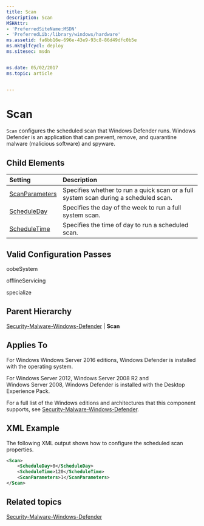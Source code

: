 ```yaml
---
title: Scan
description: Scan
MSHAttr:
- 'PreferredSiteName:MSDN'
- 'PreferredLib:/library/windows/hardware'
ms.assetid: fa6bb16e-696e-43e9-93c8-86d49dfc0b5e
ms.mktglfcycl: deploy
ms.sitesec: msdn


ms.date: 05/02/2017
ms.topic: article


---
```

# Scan

`Scan` configures the scheduled scan that Windows Defender runs. Windows Defender is an application that can prevent, remove, and quarantine malware (malicious software) and spyware.

## Child Elements

| Setting                 | Description                                                                           |
|:------------------------|:--------------------------------------------------------------------------------------|
| [ScanParameters](security-malware-windows-defender-scan-scanparameters.md) | Specifies whether to run a quick scan or a full system scan during a scheduled scan. |
| [ScheduleDay](security-malware-windows-defender-scan-scheduleday.md) | Specifies the day of the week to run a full system scan. |
| [ScheduleTime](security-malware-windows-defender-scan-scheduletime.md) | Specifies the time of day to run a scheduled scan. |

## Valid Configuration Passes

oobeSystem

offlineServicing

specialize

## Parent Hierarchy

[Security-Malware-Windows-Defender](security-malware-windows-defender.md) | **Scan**

## Applies To

For Windows Windows Server 2016 editions, Windows Defender is installed with the operating system.

For Windows Server 2012, Windows Server 2008 R2 and Windows Server 2008, Windows Defender is installed with the Desktop Experience Pack.

For a full list of the Windows editions and architectures that this component supports, see [Security-Malware-Windows-Defender](security-malware-windows-defender.md).

## XML Example

The following XML output shows how to configure the scheduled scan properties.

```XML
<Scan>
    <ScheduleDay>0</ScheduleDay>
    <ScheduleTime>120</ScheduleTime>
    <ScanParameters>1</ScanParameters>
</Scan>
```

## Related topics

[Security-Malware-Windows-Defender](security-malware-windows-defender.md)
